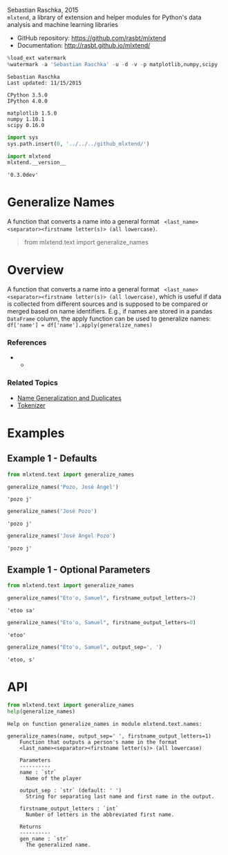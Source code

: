 
Sebastian Raschka, 2015  
`mlxtend`, a library of extension and helper modules for Python's data analysis and machine learning libraries

- GitHub repository: https://github.com/rasbt/mlxtend
- Documentation: http://rasbt.github.io/mlxtend/


```python
%load_ext watermark
%watermark -a 'Sebastian Raschka' -u -d -v -p matplotlib,numpy,scipy
```

    Sebastian Raschka 
    Last updated: 11/15/2015 
    
    CPython 3.5.0
    IPython 4.0.0
    
    matplotlib 1.5.0
    numpy 1.10.1
    scipy 0.16.0



```python
import sys
sys.path.insert(0, '../../../github_mlxtend/')

import mlxtend
mlxtend.__version__
```




    '0.3.0dev'



# Generalize Names

A function that converts a name into a general format ` <last_name><separator><firstname letter(s)> (all lowercase)`.

> from mlxtend.text import generalize_names

# Overview


A function that converts a name into a general format ` <last_name><separator><firstname letter(s)> (all lowercase)`, which is useful if data is collected from different sources and is supposed to be compared or merged based on name identifiers. E.g., if names are stored in a pandas `DataFrame` column, the apply function can be used to generalize names: `df['name'] = df['name'].apply(generalize_names)`

### References

- -

### Related Topics

- [Name Generalization and Duplicates](./generalize_names_duplcheck.html)
- [Tokenizer](./tokenizer.html)

# Examples

## Example 1 - Defaults


```python
from mlxtend.text import generalize_names
```


```python
generalize_names('Pozo, José Ángel')
```




    'pozo j'




```python
generalize_names('José Pozo')
```




    'pozo j'




```python
generalize_names('José Ángel Pozo')
```




    'pozo j'



## Example 1 - Optional Parameters


```python
from mlxtend.text import generalize_names
```


```python
generalize_names("Eto'o, Samuel", firstname_output_letters=2)
```




    'etoo sa'




```python
generalize_names("Eto'o, Samuel", firstname_output_letters=0)
```




    'etoo'




```python
generalize_names("Eto'o, Samuel", output_sep=', ')
```




    'etoo, s'



# API


```python
from mlxtend.text import generalize_names
help(generalize_names)
```

    Help on function generalize_names in module mlxtend.text.names:
    
    generalize_names(name, output_sep=' ', firstname_output_letters=1)
        Function that outputs a person's name in the format
        <last_name><separator><firstname letter(s)> (all lowercase)
        
        Parameters
        ----------
        name : `str`
          Name of the player
        
        output_sep : `str` (default: ' ')
          String for separating last name and first name in the output.
        
        firstname_output_letters : `int`
          Number of letters in the abbreviated first name.
        
        Returns
        ----------
        gen_name : `str`
          The generalized name.
    

